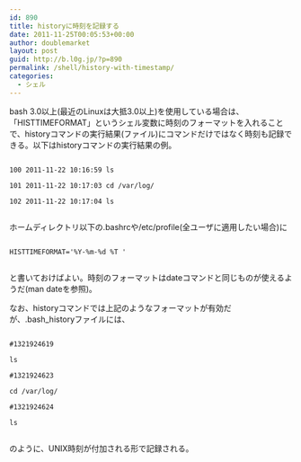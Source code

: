 ```yaml
---
id: 890
title: historyに時刻を記録する
date: 2011-11-25T00:05:53+00:00
author: doublemarket
layout: post
guid: http://b.l0g.jp/?p=890
permalink: /shell/history-with-timestamp/
categories:
  - シェル
---
```


bash 3.0以上(最近のLinuxは大抵3.0以上)を使用している場合は、「HISTTIMEFORMAT」というシェル変数に時刻のフォーマットを入れることで、historyコマンドの実行結果(ファイル)にコマンドだけではなく時刻も記録できる。以下はhistoryコマンドの実行結果の例。

```
  
100 2011-11-22 10:16:59 ls
  
101 2011-11-22 10:17:03 cd /var/log/
  
102 2011-11-22 10:17:04 ls
  
```

ホームディレクトリ以下の.bashrcや/etc/profile(全ユーザに適用したい場合)に

```
  
HISTTIMEFORMAT='%Y-%m-%d %T '
  
```

と書いておけばよい。時刻のフォーマットはdateコマンドと同じものが使えるようだ(man dateを参照)。

なお、historyコマンドでは上記のようなフォーマットが有効だが、.bash_historyファイルには、

```
  
#1321924619
  
ls
  
#1321924623
  
cd /var/log/
  
#1321924624
  
ls
  
```

のように、UNIX時刻が付加される形で記録される。

